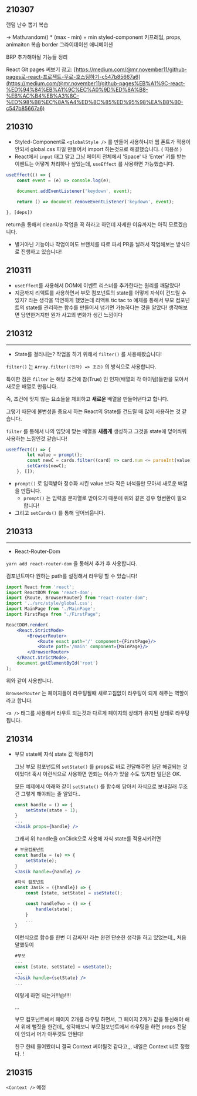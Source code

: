 ## 210307

랜덤 난수 뽑기 복습

→ Math.random() * (max - min) + min
styled-component 키프레임, props, animaiton 복습
border 그라이데이션 애니메이션

BRP 추가해야될 기능들 정리

React Git pages 써보기
참고: [https://medium.com/@mr.november11/github-pages로-react-프로젝트-무료-호스팅하기-c547b85667a6](https://medium.com/@mr.november11/github-pages%EB%A1%9C-react-%ED%94%84%EB%A1%9C%EC%A0%9D%ED%8A%B8-%EB%AC%B4%EB%A3%8C-%ED%98%B8%EC%8A%A4%ED%8C%85%ED%95%98%EA%B8%B0-c547b85667a6)

## 210310

- Styled-Component로 `<globalStyle />` 를 만들어 사용하니까 웹 폰트가 적용이 안되서 global.css 파일 만들어서 import 하는것으로 해결했습니다. ( 띠용쓰 )
- React에서 `input` 태그 말고 그냥 페이지 전체에서 'Space' 나 'Enter' 키를 받는 이벤트는 어떻게 처리하나 싶었는데, `useEffect` 를 사용하면 가능했습니다.

```jsx
useEffect(() => {
	const event = (e) => console.log(e);
	
	document.addEventListener('keydown', event);

	return () => document.removeEventListener('keydown', event);

}, [deps])
```

return을 통해서 cleanUp 작업을 꼭 하라고 하던데 자세한 이유까지는 아직 모르겠습니다.

- 별거아닌 기능이나 작업이여도 브랜치를 따로 파서 PR을 날려서 작업해보는 방식으로 진행하고 있습니다!

## 210311
- `useEffect`를 사용해서 DOM에 이벤트 리스너를 추가한다는 원리를 깨달았다!
- 지금까지 리액트를 사용하면서 부모 컴포넌트의 state를 어떻게 자식이 건드릴 수 있지? 라는 생각을 막연하게 했었는데 리액트 tic tac to 예제를 통해서 부모 컴포넌트의 state를 관리하는 함수를 만들어서 넘기면 가능하다는 것을 알았다! 생각해보면 당연한거지만 뭔가 사고의 변화가 생긴 느낌이다

## 210312

---

- State를 걸러내는? 작업을 하기 위해서 `filter()` 를 사용해봤습니다!

`filter()` 는 `Array.filter((인자) => 조건)` 의 방식으로 사용합니다.

특이한 점은 `filter` 는 해당 조건에 참(True) 인 인자(배열의 각 아이템)들만을 모아서 새로운 배열로 만듭니다.

즉, 조건에 맞지 않는 요소들을 제외하고 **새로운** 배열을 만들어낸다고 합니다.

그렇기 때문에 불변성을 중요시 하는 React의 State를 건드릴 때 많이 사용하는 것 같습니다.

`filter` 를 통해서 나의 입맛에 맞는 배열을 **새롭게** 생성하고 그것을 state에 덮어씌워 사용하는 느낌인것 같습니다!

```jsx
useEffect(() => {
		let value = prompt();
		const newC = cards.filter((card) => card.num <= parseInt(value));
		setCards(newC);
	}, []);
```

- `prompt()` 로 입력받아 정수화 시킨 value 보다 작은 녀석들만 모아서 새로운 배열을 만듭니다.
    - `prompt()` 는 입력을 문자열로 받아오기 때문에 위와 같은 경우 형변환이 필요합니다!
- 그리고 `setCards()` 를 통해 덮어씌웁니다.

## 210313

---

- React-Router-Dom

`yarn add react-router-dom` 을 통해서 추가 후 사용합니다.

컴포넌트마다 원하는 path를 설정해서 라우팅 할 수 있습니다!

```jsx
import React from 'react';
import ReactDOM from 'react-dom';
import {Route, BrowserRouter} from "react-router-dom";
import '../src/style/global.css';
import MainPage from './MainPage';
import FirstPage from "./FirstPage";

ReactDOM.render(
	<React.StrictMode>
		<BrowserRouter>
			<Route exact path='/' component={FirstPage}/>
			<Route path='/main' component={MainPage}/>
		</BrowserRouter>
	</React.StrictMode>,
	document.getElementById('root')
);
```

위와 같이 사용합니다.

`BrowserRouter` 는 페이지들이 라우팅될때 새로고침없이 라우팅이 되게 해주는 역할이라고 합니다.

`<a />` 태그를 사용해서 라우트 되는것과 다르게 페이지의 상태가 유지된 상태로 라우팅됩니다.

## 210314

- 부모 state에 자식 state 값 적용하기

    그냥 부모 컴포넌트의 `setState()` 를 props로 바로 전달해주면 일단 해결되는 것이었다! 혹시 이런식으로 사용하면 안되는 이슈가 있을 수도 있지만 일단은 OK.

    모든 예제에서 아래와 같이 `setState()` 를 함수에 담아서 자식으로 보내길래 무조건 그렇게 해야되는 줄 알았다..

    ```jsx
    const handle = () => {
    	setState(state + 1);
    }
    ...
    <Jasik props={handle} />
    ```

    그래서 위 handle을 onClick으로 사용해 자식 state를 적용시키려면

    ```jsx
    # 부모컴포넌트
    const handle = (e) => {
    	setState(e);
    }
    <Jasik handle={handle} />

    #자식 컴포넌트
    const Jasik = ({handle}) => {
    	const [state, setState] = useState();	

    	const handleTwo = () => {
    		handle(state);
    	}
    	...
    }
    ```

    이런식으로 함수를 한번 더 감싸자! 라는 완전 단순한 생각을 하고 있었는데,, 처음 말했듯이

    ```jsx
    #부모
    ...
    const [state, setState] = useState();
    ...
    <Jasik handle={setState} />
    ...
    ```

    이렇게 하면 되는거!!!@!!!! 

    ... 

    부모 컴포넌트에서 페이지 2개를 라우팅 하면서, 그 페이지 2개가 값을 통신해야 해서 위에 뻘짓을 한건데,, 생각해보니 부모컴포넌트에서 라우팅을 하면 props 전달이 안되서 머가 아무것도 안된다!

    친구 한테 물어봤더니 결국 Context 써야될것 같다고,,, 내일은 Context 너로 정했다. !

## 210315

`<Context />` 예정
